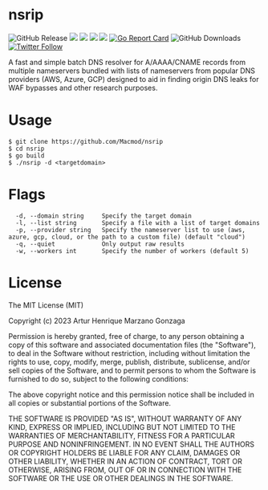 # nsrip

![GitHub Release](https://img.shields.io/github/v/release/Macmod/nsrip) ![](https://img.shields.io/github/go-mod/go-version/Macmod/nsrip) ![](https://img.shields.io/github/languages/code-size/Macmod/nsrip) ![](https://img.shields.io/github/license/Macmod/nsrip) ![](https://img.shields.io/github/actions/workflow/status/Macmod/nsrip/release.yml) [![Go Report Card](https://goreportcard.com/badge/github.com/Macmod/nsrip)](https://goreportcard.com/report/github.com/Macmod/nsrip) ![GitHub Downloads](https://img.shields.io/github/downloads/Macmod/nsrip/total)[<img alt="Twitter Follow" src="https://img.shields.io/twitter/follow/MacmodSec?style=for-the-badge&logo=X&color=blue">](https://twitter.com/MacmodSec)

A fast and simple batch DNS resolver for A/AAAA/CNAME records from multiple nameservers bundled with lists of nameservers from popular DNS providers (AWS, Azure, GCP) designed to aid in finding origin DNS leaks for WAF bypasses and other research purposes.

# Usage

```
$ git clone https://github.com/Macmod/nsrip
$ cd nsrip
$ go build
$ ./nsrip -d <targetdomain>
```

# Flags

```
  -d, --domain string     Specify the target domain
  -l, --list string       Specify a file with a list of target domains
  -p, --provider string   Specify the nameserver list to use (aws, azure, gcp, cloud, or the path to a custom file) (default "cloud")
  -q, --quiet             Only output raw results
  -w, --workers int       Specify the number of workers (default 5)
```

# License

The MIT License (MIT)

Copyright (c) 2023 Artur Henrique Marzano Gonzaga

Permission is hereby granted, free of charge, to any person obtaining a copy of this software and associated documentation files (the "Software"), to deal in the Software without restriction, including without limitation the rights to use, copy, modify, merge, publish, distribute, sublicense, and/or sell copies of the Software, and to permit persons to whom the Software is furnished to do so, subject to the following conditions:

The above copyright notice and this permission notice shall be included in all copies or substantial portions of the Software.

THE SOFTWARE IS PROVIDED "AS IS", WITHOUT WARRANTY OF ANY KIND, EXPRESS OR IMPLIED, INCLUDING BUT NOT LIMITED TO THE WARRANTIES OF MERCHANTABILITY, FITNESS FOR A PARTICULAR PURPOSE AND NONINFRINGEMENT. IN NO EVENT SHALL THE AUTHORS OR COPYRIGHT HOLDERS BE LIABLE FOR ANY CLAIM, DAMAGES OR OTHER LIABILITY, WHETHER IN AN ACTION OF CONTRACT, TORT OR OTHERWISE, ARISING FROM, OUT OF OR IN CONNECTION WITH THE SOFTWARE OR THE USE OR OTHER DEALINGS IN THE SOFTWARE.
